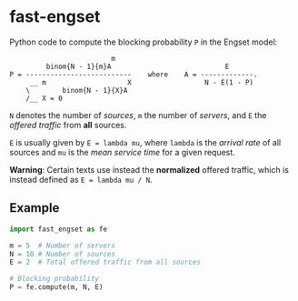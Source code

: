fast-engset
===========

Python code to compute the blocking probability ```P``` in the Engset model:

```
                         m                              
         binom{N - 1}{m}A                            E        
P = --------------------------    where    A = -------------.
     __ m                    X                  N - E(1 - P)   
    \        binom{N - 1}{X}A                           
    /__ X = 0                                           
```

```N``` denotes the number of *sources*, ```m``` the number of *servers*, and ```E``` the *offered traffic* from __all__ sources. 

```E``` is usually given by ```E = lambda mu```, where ```lambda``` is the *arrival rate* of all sources and ```mu``` is the *mean service time* for a given request.

__Warning__: Certain texts use instead the __normalized__ offered traffic,  which is instead defined as ```E = lambda mu / N```.

Example
-------

```python
import fast_engset as fe

m = 5  # Number of servers
N = 10 # Number of sources
E = 2  # Total offered traffic from all sources

# Blocking probability
P = fe.compute(m, N, E)
```
